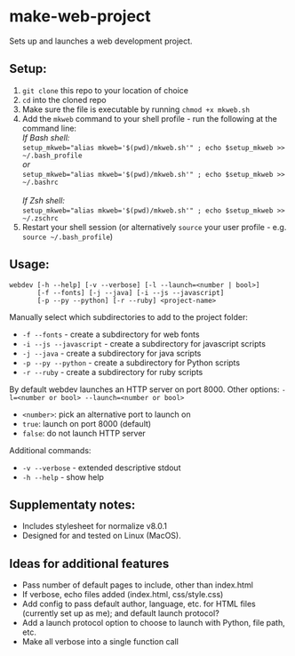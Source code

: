 # make-web-project
Sets up and launches a web development project.

## Setup:
1. `git clone` this repo to your location of choice
2. `cd` into the cloned repo
3. Make sure the file is executable by running `chmod +x mkweb.sh`
4. Add the `mkweb` command to your shell profile - run the following at the command line:\
  *If Bash shell:*\
  `setup_mkweb="alias mkweb='$(pwd)/mkweb.sh'" ; echo $setup_mkweb >> ~/.bash_profile`\
  *or*\
  `setup_mkweb="alias mkweb='$(pwd)/mkweb.sh'" ; echo $setup_mkweb >> ~/.bashrc`\
  \
  *If Zsh shell:*\
  `setup_mkweb="alias mkweb='$(pwd)/mkweb.sh'" ; echo $setup_mkweb >> ~/.zschrc`
5. Restart your shell session (or alternatively `source` your user profile - e.g. `source ~/.bash_profile`)

## Usage:
```
webdev [-h --help] [-v --verbose] [-l --launch=<number | bool>]
       [-f --fonts] [-j --java] [-i --js --javascript]
       [-p --py --python] [-r --ruby] <project-name>
```
Manually select which subdirectories to add to the project folder:
- `-f --fonts` - create a subdirectory for web fonts
- `-i --js --javascript` - create a subdirectory for javascript scripts
- `-j --java` - create a subdirectory for java scripts
- `-p --py --python` - create a subdirectory for Python scripts
- `-r --ruby` - create a subdirectory for ruby scripts

By default webdev launches an HTTP server on port 8000. Other options:
`-l=<number or bool> --launch=<number or bool>`
- `<number>`: pick an alternative port to launch on
- `true`: launch on port 8000 (default)
- `false`: do not launch HTTP server

Additional commands:
- `-v --verbose` - extended descriptive stdout
- `-h --help` - show help

## Supplementaty notes:
- Includes stylesheet for normalize v8.0.1
- Designed for and tested on Linux (MacOS).

## Ideas for additional features
- Pass number of default pages to include, other than index.html
- If verbose, echo files added (index.html, css/style.css)
- Add config to pass default author, language, etc. for HTML files (currently set up as me); and default launch protocol?
- Add a launch protocol option to choose to launch with Python, file path, etc.
- Make all verbose into a single function call
